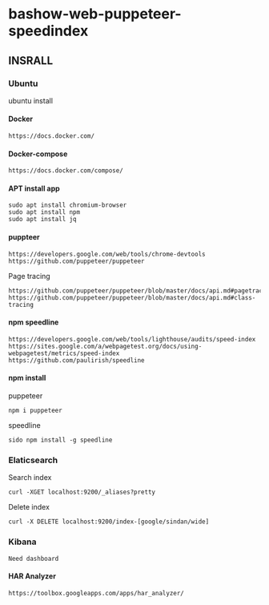 # bashow-web-puppeteer-speedindex

## INSRALL

### Ubuntu

ubuntu install

#### Docker

```
https://docs.docker.com/
```

#### Docker-compose

```
https://docs.docker.com/compose/
```

#### APT install app

```
sudo apt install chromium-browser
sudo apt install npm
sudo apt install jq
```

#### puppteer

```
https://developers.google.com/web/tools/chrome-devtools
https://github.com/puppeteer/puppeteer
```

Page tracing
```
https://github.com/puppeteer/puppeteer/blob/master/docs/api.md#pagetracing
https://github.com/puppeteer/puppeteer/blob/master/docs/api.md#class-tracing
```

#### npm speedline

```
https://developers.google.com/web/tools/lighthouse/audits/speed-index
https://sites.google.com/a/webpagetest.org/docs/using-webpagetest/metrics/speed-index
https://github.com/paulirish/speedline
```

#### npm install

puppeteer
```
npm i puppeteer
```

speedline
```
sido npm install -g speedline
```


### Elaticsearch

Search index
```
curl -XGET localhost:9200/_aliases?pretty
```

Delete index
```
curl -X DELETE localhost:9200/index-[google/sindan/wide]
```

### Kibana

```
Need dashboard
```

#### HAR Analyzer

```
https://toolbox.googleapps.com/apps/har_analyzer/

```

